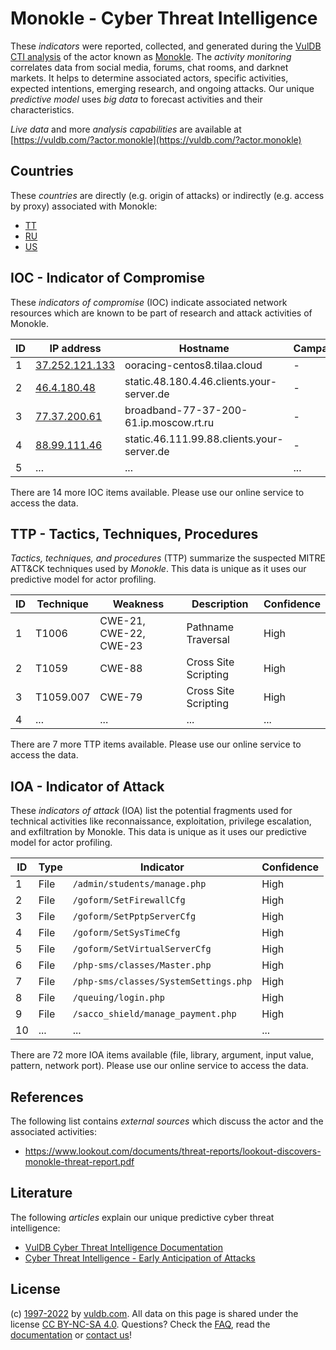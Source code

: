 # Monokle - Cyber Threat Intelligence

These _indicators_ were reported, collected, and generated during the [VulDB CTI analysis](https://vuldb.com/?kb.cti) of the actor known as [Monokle](https://vuldb.com/?actor.monokle). The _activity monitoring_ correlates data from social media, forums, chat rooms, and darknet markets. It helps to determine associated actors, specific activities, expected intentions, emerging research, and ongoing attacks. Our unique _predictive model_ uses _big data_ to forecast activities and their characteristics.

_Live data_ and more _analysis capabilities_ are available at [https://vuldb.com/?actor.monokle](https://vuldb.com/?actor.monokle)

## Countries

These _countries_ are directly (e.g. origin of attacks) or indirectly (e.g. access by proxy) associated with Monokle:

* [TT](https://vuldb.com/?country.tt)
* [RU](https://vuldb.com/?country.ru)
* [US](https://vuldb.com/?country.us)

## IOC - Indicator of Compromise

These _indicators of compromise_ (IOC) indicate associated network resources which are known to be part of research and attack activities of Monokle.

ID | IP address | Hostname | Campaign | Confidence
-- | ---------- | -------- | -------- | ----------
1 | [37.252.121.133](https://vuldb.com/?ip.37.252.121.133) | ooracing-centos8.tilaa.cloud | - | High
2 | [46.4.180.48](https://vuldb.com/?ip.46.4.180.48) | static.48.180.4.46.clients.your-server.de | - | High
3 | [77.37.200.61](https://vuldb.com/?ip.77.37.200.61) | broadband-77-37-200-61.ip.moscow.rt.ru | - | High
4 | [88.99.111.46](https://vuldb.com/?ip.88.99.111.46) | static.46.111.99.88.clients.your-server.de | - | High
5 | ... | ... | ... | ...

There are 14 more IOC items available. Please use our online service to access the data.

## TTP - Tactics, Techniques, Procedures

_Tactics, techniques, and procedures_ (TTP) summarize the suspected MITRE ATT&CK techniques used by _Monokle_. This data is unique as it uses our predictive model for actor profiling.

ID | Technique | Weakness | Description | Confidence
-- | --------- | -------- | ----------- | ----------
1 | T1006 | CWE-21, CWE-22, CWE-23 | Pathname Traversal | High
2 | T1059 | CWE-88 | Cross Site Scripting | High
3 | T1059.007 | CWE-79 | Cross Site Scripting | High
4 | ... | ... | ... | ...

There are 7 more TTP items available. Please use our online service to access the data.

## IOA - Indicator of Attack

These _indicators of attack_ (IOA) list the potential fragments used for technical activities like reconnaissance, exploitation, privilege escalation, and exfiltration by Monokle. This data is unique as it uses our predictive model for actor profiling.

ID | Type | Indicator | Confidence
-- | ---- | --------- | ----------
1 | File | `/admin/students/manage.php` | High
2 | File | `/goform/SetFirewallCfg` | High
3 | File | `/goform/SetPptpServerCfg` | High
4 | File | `/goform/SetSysTimeCfg` | High
5 | File | `/goform/SetVirtualServerCfg` | High
6 | File | `/php-sms/classes/Master.php` | High
7 | File | `/php-sms/classes/SystemSettings.php` | High
8 | File | `/queuing/login.php` | High
9 | File | `/sacco_shield/manage_payment.php` | High
10 | ... | ... | ...

There are 72 more IOA items available (file, library, argument, input value, pattern, network port). Please use our online service to access the data.

## References

The following list contains _external sources_ which discuss the actor and the associated activities:

* https://www.lookout.com/documents/threat-reports/lookout-discovers-monokle-threat-report.pdf

## Literature

The following _articles_ explain our unique predictive cyber threat intelligence:

* [VulDB Cyber Threat Intelligence Documentation](https://vuldb.com/?kb.cti)
* [Cyber Threat Intelligence - Early Anticipation of Attacks](https://www.scip.ch/en/?labs.20201022)

## License

(c) [1997-2022](https://vuldb.com/?kb.changelog) by [vuldb.com](https://vuldb.com/?kb.about). All data on this page is shared under the license [CC BY-NC-SA 4.0](https://creativecommons.org/licenses/by-nc-sa/4.0/). Questions? Check the [FAQ](https://vuldb.com/?kb.faq), read the [documentation](https://vuldb.com/?kb) or [contact us](https://vuldb.com/?contact)!
